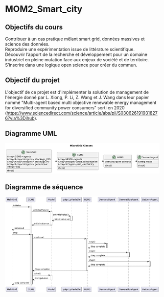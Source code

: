 # MOM2_Smart_city

## Objectifs du cours

Contribuer à un cas pratique mêlant smart grid, données massives et science des données.  
Reproduire une expérimentation issue de littérature scientifique.  
Découvrir l’apport de la recherche et développement pour un domaine industriel en pleine mutation face aux enjeux de société et de territoire.  
S’inscrire dans une logique open science pour créer du commun.  

## Objectif du projet

L'objectif de ce projet est d'implémenter la solution de management de l'énergie donné par L. Xiong, P. Li, Z. Wang et J. Wang dans leur papier nommé "Multi-agent based multi objective renewable energy management for diversified community power consumers" sorti en 2020 (https://www.sciencedirect.com/science/article/abs/pii/S0306261919318276?via%3Dihub).

## Diagramme UML

![yes](images/UML.PNG)

## Diagramme de séquence

![no](images/DiagSeq.PNG)